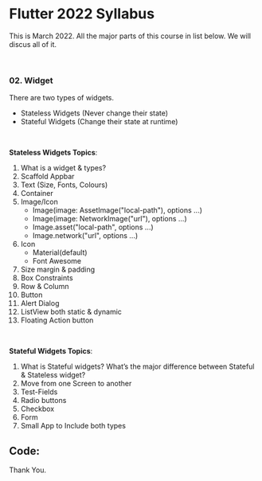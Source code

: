 # Flutter 2022 Syllabus
This is March 2022. All the major parts of this course in list below. We will discus all of it. 

<br>

### 02. Widget 
There are two types of widgets. 
- Stateless Widgets (Never change their state)
- Stateful Widgets (Change their state at runtime)

<br>

<b>Stateless Widgets Topics</b>: 

01.	What is a widget & types? 
02.	Scaffold Appbar 
03.	Text (Size, Fonts, Colours) 
04.	Container 
05.	Image/Icon 
    - Image(image: AssetImage("local-path"), options ...)
    - Image(image: NetworkImage("url"), options ...)
    - Image.asset("local-path", options ...)
    - Image.network("url", options ...)
06. Icon
    - Material(default)
    - Font Awesome
07.	Size margin & padding 
08.	Box Constraints 
09.	Row & Column 
10.	Button 
11.	Alert Dialog 
12.	ListView both static & dynamic 
13.	Floating Action button 

<br>

<b>Stateful Widgets Topics</b>: 

01.	What is Stateful widgets? What’s the major difference between Stateful & Stateless widget? 
02.	Move from one Screen to another 
03.	Test-Fields 
04.	Radio buttons 
05.	Checkbox 
06.	Form 
07.	Small App to Include both types 

## Code:

Thank You.